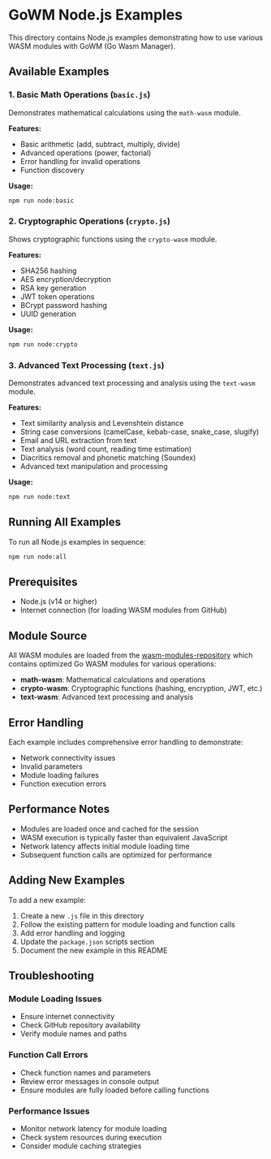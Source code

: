 # GoWM Node.js Examples

This directory contains Node.js examples demonstrating how to use various WASM modules with GoWM (Go Wasm Manager).

## Available Examples

### 1. Basic Math Operations (`basic.js`)
Demonstrates mathematical calculations using the `math-wasm` module.

**Features:**
- Basic arithmetic (add, subtract, multiply, divide)
- Advanced operations (power, factorial)
- Error handling for invalid operations
- Function discovery

**Usage:**
```bash
npm run node:basic
```

### 2. Cryptographic Operations (`crypto.js`)
Shows cryptographic functions using the `crypto-wasm` module.

**Features:**
- SHA256 hashing
- AES encryption/decryption
- RSA key generation
- JWT token operations
- BCrypt password hashing
- UUID generation

**Usage:**
```bash
npm run node:crypto
```

### 3. Advanced Text Processing (`text.js`)
Demonstrates advanced text processing and analysis using the `text-wasm` module.

**Features:**
- Text similarity analysis and Levenshtein distance
- String case conversions (camelCase, kebab-case, snake_case, slugify)
- Email and URL extraction from text
- Text analysis (word count, reading time estimation)
- Diacritics removal and phonetic matching (Soundex)
- Advanced text manipulation and processing

**Usage:**
```bash
npm run node:text
```

## Running All Examples

To run all Node.js examples in sequence:

```bash
npm run node:all
```

## Prerequisites

- Node.js (v14 or higher)
- Internet connection (for loading WASM modules from GitHub)

## Module Source

All WASM modules are loaded from the [wasm-modules-repository](https://github.com/benoitpetit/wasm-modules-repository) which contains optimized Go WASM modules for various operations:

- **math-wasm**: Mathematical calculations and operations
- **crypto-wasm**: Cryptographic functions (hashing, encryption, JWT, etc.)
- **text-wasm**: Advanced text processing and analysis

## Error Handling

Each example includes comprehensive error handling to demonstrate:
- Network connectivity issues
- Invalid parameters
- Module loading failures
- Function execution errors

## Performance Notes

- Modules are loaded once and cached for the session
- WASM execution is typically faster than equivalent JavaScript
- Network latency affects initial module loading time
- Subsequent function calls are optimized for performance

## Adding New Examples

To add a new example:

1. Create a new `.js` file in this directory
2. Follow the existing pattern for module loading and function calls
3. Add error handling and logging
4. Update the `package.json` scripts section
5. Document the new example in this README

## Troubleshooting

### Module Loading Issues
- Ensure internet connectivity
- Check GitHub repository availability
- Verify module names and paths

### Function Call Errors
- Check function names and parameters
- Review error messages in console output
- Ensure modules are fully loaded before calling functions

### Performance Issues
- Monitor network latency for module loading
- Check system resources during execution
- Consider module caching strategies
